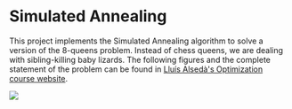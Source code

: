 # Simulated Annealing

This project implements the Simulated Annealing algorithm to solve a version of the 8-queens problem. Instead of chess queens, we are dealing with sibling-killing baby lizards. The following figures and the complete statement of the problem can be found in [Lluís Alsedà's Optimization course website](http://mat.uab.cat/~alseda/MasterOpt/index.html).

![](http://mat.uab.cat/~alseda/MasterOpt/Simulated_Annealing_Figure1.png)